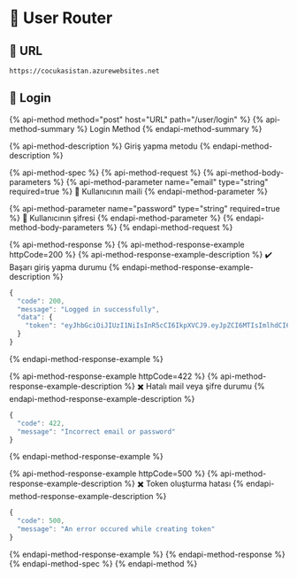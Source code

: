 # 👤 User Router

## 🔗 URL

```text
https://cocukasistan.azurewebsites.net
```

## 🚪 Login

{% api-method method="post" host="URL" path="/user/login" %}
{% api-method-summary %}
Login Method
{% endapi-method-summary %}

{% api-method-description %}
Giriş yapma metodu
{% endapi-method-description %}

{% api-method-spec %}
{% api-method-request %}
{% api-method-body-parameters %}
{% api-method-parameter name="email" type="string" required=true %}
📧 Kullanıcının maili
{% endapi-method-parameter %}

{% api-method-parameter name="password" type="string" required=true %}
🔏 Kullanıcının şifresi
{% endapi-method-parameter %}
{% endapi-method-body-parameters %}
{% endapi-method-request %}

{% api-method-response %}
{% api-method-response-example httpCode=200 %}
{% api-method-response-example-description %}
✔️ Başarı giriş yapma durumu
{% endapi-method-response-example-description %}

```javascript
{
  "code": 200,
  "message": "Logged in successfully",
  "data": {
    "token": "eyJhbGciOiJIUzI1NiIsInR5cCI6IkpXVCJ9.eyJpZCI6MTIsImlhdCI6MTU4MzQwNTEyNn0.0HwBhXl6utA5tAD4ryu9Mj1lHuW-PgcmyYJOvERPwkA"
  }
}
```
{% endapi-method-response-example %}

{% api-method-response-example httpCode=422 %}
{% api-method-response-example-description %}
✖️ Hatalı mail veya şifre durumu
{% endapi-method-response-example-description %}

```javascript
{
  "code": 422,
  "message": "Incorrect email or password"
}
```
{% endapi-method-response-example %}

{% api-method-response-example httpCode=500 %}
{% api-method-response-example-description %}
✖️ Token oluşturma hatası
{% endapi-method-response-example-description %}

```javascript
{
  "code": 500,
  "message": "An error occured while creating token"
}
```
{% endapi-method-response-example %}
{% endapi-method-response %}
{% endapi-method-spec %}
{% endapi-method %}

